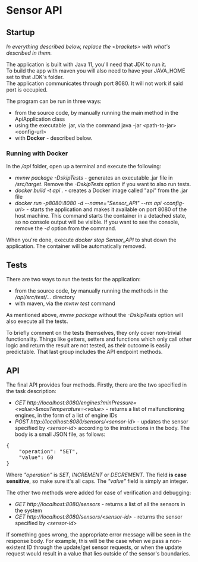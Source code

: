 # Sensor API
## Startup
*In everything described below, replace the <brackets\> with what's described in them.*

The application is built with Java 11, you'll need that JDK to run it.</br>
To build the app with maven you will also need to have your JAVA_HOME set to that JDK's folder.</br>
The application communicates through port 8080. It will not work if said port is occupied.

The program can be run in three ways:
* from the source code, by manually running the main method in the ApiApplication class
* using the executable .jar, via the command java -jar <path-to-jar\> <config-url\>
* with **Docker** - described below.

### Running with Docker
In the */api* folder, open up a terminal and execute the following:
* *mvnw package -DskipTests* - generates an executable .jar file in */src/target*. Remove the *-DskipTests* option if you want to also run tests.
* *docker build -t api .* - creates a Docker image called "api" from the .jar file
* *docker run -p8080:8080 -d --name="Sensor_API" --rm api <config-url\>* - starts the application and makes it available on port 8080 of the host machine.
  This command starts the container in a detached state, so no console output will be visible. If you want to see the console, remove the *-d* option from the command.

When you're done, execute *docker stop Sensor_API* to shut down the application. The container will be automatically removed.

## Tests
There are two ways to run the tests for the application:
* from the source code, by manually running the methods in the */api/src/test/...* directory
* with maven, via the *mvnw test* command

As mentioned above, *mvnw package* without the *-DskipTests* option will also execute all the tests.

To briefly comment on the tests themselves, they only cover non-trivial functionality. Things like getters, setters
and functions which only call other logic and return the result are not tested, as their outcome is easily predictable.
That last group includes the API endpoint methods.

## API
The final API provides four methods. Firstly, there are the two specified in the task description:
* *GET http://localhost:8080/engines?minPressure=<value\>&maxTemperature=<value\>* - returns a list of malfunctioning engines, in the form of a list of engine IDs
* *POST http://localhost:8080/sensors/<sensor-id\>* - updates the sensor specified by *<sensor-id\>* according to the instructions in the body. The body is a small JSON file, as follows:
<pre>
{
    "operation": "SET",
    "value": 60
}
</pre>
Where *"operation"* is *SET*, *INCREMENT* or *DECREMENT*. The field **is case sensitive**, so make sure it's all caps. The *"value"* field is simply an integer.

The other two methods were added for ease of verification and debugging:
* *GET http://localhost:8080/sensors* - returns a list of all the sensors in the system
* *GET http://localhost:8080/sensors/<sensor-id\>* - returns the sensor specified by *<sensor-id\>*

If something goes wrong, the appropriate error message will be seen in the response body. For example, this will be the case when we pass a non-existent ID through the update/get sensor requests, or when the update request would result in a value that lies outside of the sensor's boundaries.



